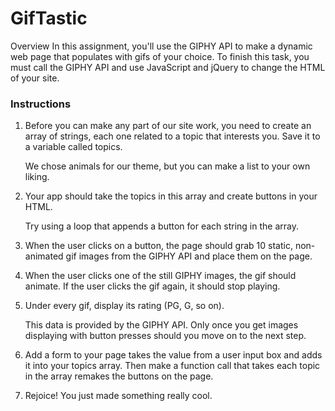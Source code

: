 # GifTastic

Overview
In this assignment, you'll use the GIPHY API to make a dynamic web page that populates with gifs of your choice. To finish this task, you must call the GIPHY API and use JavaScript and jQuery to change the HTML of your site.

### Instructions
1. Before you can make any part of our site work, you need to create an array of strings, each one related to a topic that interests you. Save it to a variable called topics.

    We chose animals for our theme, but you can make a list to your own liking.

2. Your app should take the topics in this array and create buttons in your HTML.

    Try using a loop that appends a button for each string in the array.

3. When the user clicks on a button, the page should grab 10 static, non-animated gif images from the GIPHY API and place them on the page.

4. When the user clicks one of the still GIPHY images, the gif should animate. If the user clicks the gif again, it should stop playing.

5. Under every gif, display its rating (PG, G, so on).

    This data is provided by the GIPHY API.
    Only once you get images displaying with button presses should you move on to the next step.

6. Add a form to your page takes the value from a user input box and adds it into your topics array. Then make a function call that takes each topic in the array remakes the buttons on the page.


7. Rejoice! You just made something really cool.
